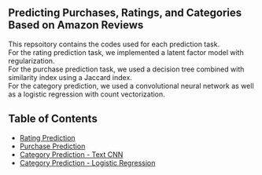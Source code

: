 ## Predicting Purchases, Ratings, and Categories Based on Amazon Reviews

This repsoitory contains the codes used for each prediction task. <br />
For the rating prediction task, we implemented a latent factor model with regularization. <br />
For the purchase prediction task, we used a decision tree combined with similarity index using a Jaccard index. <br />
For the category prediction, we used a convolutional neural network as well as a logistic regression with count vectorization. <br />


## Table of Contents
* [Rating Prediction](https://github.com/jwoh1323/Predicting-Purchases-Ratings-and-Categories-Based-on-Amazon-Reviews/blob/46e2f56f97a3f91c4b874b926a33b7e1eb48c461/RatingPredictions_Final.ipynb)
* [Purchase Prediction](https://github.com/jwoh1323/Predicting-Purchases-Ratings-and-Categories-Based-on-Amazon-Reviews/blob/7f088d3bb8670342e9b822ba79b2b7e1c49f5619/Purchase_Popular%20Item%20%26%20Category%20Similarity.ipynb)
* [Category Prediction - Text CNN](https://github.com/jwoh1323/Predicting-Purchases-Ratings-and-Categories-Based-on-Amazon-Reviews/blob/7f088d3bb8670342e9b822ba79b2b7e1c49f5619/Category_Prediction_(Text_CNN).ipynb)
* [Category Prediction - Logistic Regression](https://github.com/jwoh1323/Predicting-Purchases-Ratings-and-Categories-Based-on-Amazon-Reviews/blob/7f088d3bb8670342e9b822ba79b2b7e1c49f5619/Category_Prediction%20(Logistic%20Regression).ipynb)
